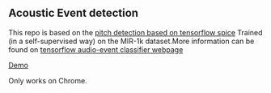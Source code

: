 ## Acoustic Event detection

This repo is based on the [pitch detection based on tensorflow spice](https://tfhub.dev/google/tfjs-model/spice/2/default/1) Trained (in a self-supervised way) on the MIR-1k dataset.More information can be found on [tensorflow audio-event classifier webpage](https://tfhub.dev/google/tfjs-model/spice/2/default/1)

[Demo](http://rizwanishaq.github.io/pitch-detection)

Only works on Chrome.
